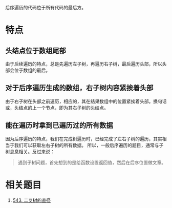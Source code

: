 后序遍历的代码位于所有代码的最后方。

# 特点
## 头结点位于数组尾部
由于后续遍历的特点，总是先遍历左子树，再遍历右子树，最后遍历头部，所以头部会位于数组的最后。

## 对于后序遍历生成的数组，右子树内容紧挨着头部
由于右子树在头部之前遍历，相应的，其在结果数组中的位置紧挨着头部。换句话或，头结点的上一个节点，即为其右子树的头结点。

## 能在遍历时拿到已遍历过的所有数据
因为后序遍历的特点，我们在完成树遍历时，已经完成了左右子树的遍历，其实相当于我们可以获取左右子树的所有数据。
所以，一般后序遍历的题目，通常与子树息息相关。反过来说：

> 遇到子树问题，首先想到的是给函数设置返回值，然后在后序位置做文章。

# 相关题目

1. [543. 二叉树的直径](543.%20二叉树的直径.md)
